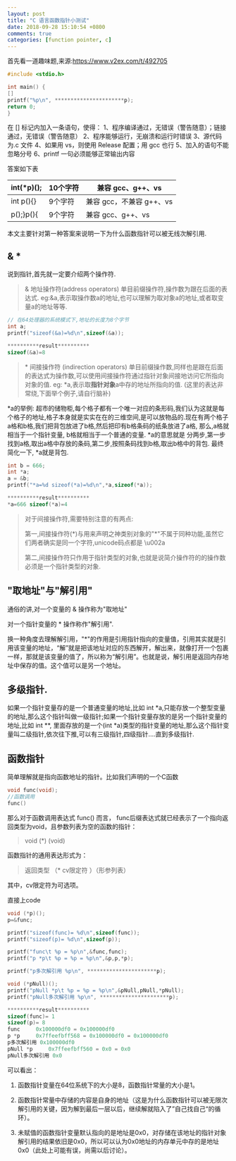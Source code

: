 ```yaml
---
layout: post
title: "C 语言函数指针小测试"
date: 2018-09-28 15:10:54 +0800
comments: true
categories: [function pointer, c]
---
```


首先看一道趣味题,来源:https://www.v2ex.com/t/492705

```C
#include <stdio.h>

int main() {
[] 
printf("%p\n", **********************p);
return 0;
}
```



在 [] 标记内加入一条语句，使得：
1、程序编译通过，无错误（警告随意）；链接通过，无错误（警告随意）
2、程序能够运行，无崩溃和运行时错误
3、源代码为.c 文件
4、如果用 vs，则使用 Release 配置；用 gcc 也行
5、加入的语句不能忽略分号
6、printf 一句必须能够正常输出内容

答案如下表

| int(*p)(); | 10个字符 | 兼容 gcc、g++、vs        |
| ---------- | -------- | ------------------------ |
| int p(){}  | 9个字符  | 兼容 gcc，不兼容 g++、vs |
| p();}p(){  | 9个字符  | 兼容 gcc、g++、vs        |

本文主要针对第一种答案来说明一下为什么函数指针可以被无线次解引用.

## & *

说到指针,首先就一定要介绍两个操作符. 

> & 地址操作符(address operators) 单目前缀操作符,操作数为跟在后面的表达式. eg:&a,表示取操作数a的地址,也可以理解为取对象a的地址,或者取变量a的地址等等.

```C
// 在64处理器的系统模式下,地址的长度为8个字节
int a;
printf("sizeof(&a)=%d\n",sizeof(&a));

**********result**********
sizeof(&a)=8
```

> \* 间接操作符 (indirection operators) 单目前缀操作数,同样也是跟在后面的表达式为操作数,可以使用间接操作符通过指针对象间接地访问它所指向对象的值. eg: *a,表示取**指针对象**a中存的地址所指向的值. (这里的表达非常绕,下面举个例子,请自行脑补)

*a的举例: 超市的储物柜,每个格子都有一个唯一对应的条形码,我们认为这就是每个格子的地址,格子本身就是实实在在的三维空间,是可以放物品的.现在有两个格子a格和b格,我们把背包放进了b格,然后把印有b格条码的纸条放进了a格, 那么,a格就相当于一个指针变量, b格就相当于一个普通的变量. *a的意思就是 分两步,第一步找到a格,取出a格中存放的条码,第二步,按照条码找到b格,取出b格中的背包.  最终简化一下, *a就是背包.

```C
int b = 666;
int *a;
a = &b;
printf("*a=%d sizeof(*a)=%d\n",*a,sizeof(*a));

**********result**********
*a=666 sizeof(*a)=4
```

> 对于间接操作符,需要特别注意的有两点:
>
> 第一,间接操作符(*)与用来声明之神类别对象的"\*"不属于同种功能,虽然它们两者确实是同一个字符,unicode码点都是 \u002a
>
> 第二,间接操作符只作用于指针类型的对象,也就是说简介操作符的的操作数必须是一个指针类型的对象.

## "取地址"与"解引用"

通俗的讲,对一个变量的 & 操作称为"取地址"

对一个指针变量的 * 操作称作"解引用".

换一种角度去理解解引用，"*"的作用是引用指针指向的变量值，引用其实就是引用该变量的地址，“解”就是把该地址对应的东西解开，解出来，就像打开一个包裹一样，那就是该变量的值了，所以称为“解引用”。也就是说，解引用是返回内存地址中保存的值。这个值可以是另一个地址。

## 多级指针.

如果一个指针变量存的是一个普通变量的地址,比如 int *a,只能存放一个整型变量的地址,那么这个指针叫做一级指针;如果一个指针变量存放的是另一个指针变量的地址,比如 int **, 里面存放的是一个(int *a)类型的指针变量的地址,那么这个指针变量叫二级指针,依次往下推,可以有三级指针,四级指针....直到多级指针.

## 函数指针

简单理解就是指向函数地址的指针。比如我们声明的一个C函数 

```C
void func(void);
//函数调用
func()
```

那么对于函数调用表达式 func() 而言， func后缀表达式就已经表示了一个指向返回类型为void，且参数列表为空的函数的指针：

> void (*) (void)

函数指针的通用表达形式为：

> 返回类型 （* cv限定符 ）（形参列表）

其中，cv限定符为可选项。

直接上code

```C
void (*p)();
p=&func;

printf("sizeof(func)= %d\n",sizeof(func));
printf("sizeof(p)= %d\n",sizeof(p));

printf("func\t %p = %p\n",&func,func);
printf("p *p\t %p = %p = %p\n",&p,p,*p);

printf("p多次解引用 %p\n", **********************p);

void (*pNull)();
printf("pNull *p\t %p = %p = %p\n",&pNull,pNull,*pNull);
printf("pNull多次解引用 %p\n", **********************p);

**********result**********
sizeof(func)= 1
sizeof(p)= 8
func	 0x100000df0 = 0x100000df0
p *p	 0x7ffeefbff568 = 0x100000df0 = 0x100000df0
p多次解引用 0x100000df0
pNull *p	 0x7ffeefbff560 = 0x0 = 0x0
pNull多次解引用 0x0

```

可以看出：

1. 函数指针变量在64位系统下的大小是8，函数指针常量的大小是1。

2. 函数指针常量中存储的内容是自身的地址（这是为什么函数指针可以被无限次解引用的关键，因为解到最后一层以后，继续解就陷入了”自己找自己“的循环）。

3. 未赋值的函数指针变量默认指向的是地址是0x0，对存储在该地址的指针对象解引用的结果依旧是0x0，所以可以认为0x0地址的内存单元中存的是地址0x0（此处上可能有误，尚需以后讨论）。